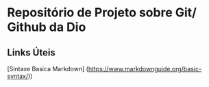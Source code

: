 # Repositório de Projeto  sobre Git/ Github da Dio


## Links Úteis
[Sintaxe Basica Markdown] (https://www.markdownguide.org/basic-syntax/))

